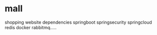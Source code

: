 # mall
shopping website dependencies springboot springsecurity springcloud redis docker rabbitmq.....
